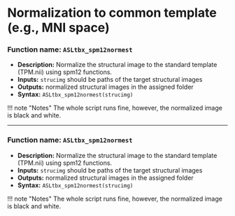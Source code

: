 # Normalization to common template (e.g., MNI space)

### Function name: `ASLtbx_spm12normest`
*   **Description:** Normalize the structural image to the standard template (TPM.nii) using spm12 functions.
*   **Inputs:** `strucimg` should be paths of the target structural images
*   **Outputs:** normalized structural images in the assigned folder
*   **Syntax:** `ASLtbx_spm12normest(strucimg)`

!!! note "Notes"
    The whole script runs fine, however, the normalized image is black and white.

---

### Function name: `ASLtbx_spm12normest`
*   **Description:** Normalize the structural image to the standard template (TPM.nii) using spm12 functions.
*   **Inputs:** `strucimg` should be paths of the target structural images
*   **Outputs:** normalized structural images in the assigned folder
*   **Syntax:** `ASLtbx_spm12normest(strucimg)`

!!! note "Notes"
    The whole script runs fine, however, the normalized image is black and white.